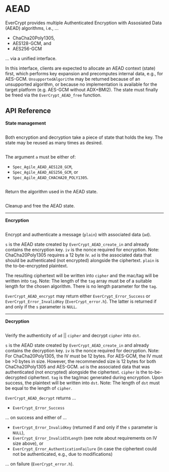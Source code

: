# AEAD

EverCrypt provides multiple Authenticated Encryption with Assosiated Data (AEAD) algorithms, i.e., ...

* ChaCha20Poly1305,
* AES128-GCM, and
* AES256-GCM

... via a unified interface.

In this interface, clients are expected to allocate an AEAD context (state) first, which performs key expansion and precomputes internal data, e.g., for AES-GCM.
`UnsupportedAlgorithm` may be returned because of an unsupported algorithm, or because no implementation is available for the target platform (e.g. AES-GCM without ADX+BMI2).
The state must finally be freed via the `EverCrypt_AEAD_free` function.

## API Reference

**State management**

```{doxygentypedef} EverCrypt_AEAD_state_s
```

Both encryption and decryption take a piece of state that holds the key.
The state may be reused as many times as desired.

```{doxygenfunction} EverCrypt_AEAD_create_in
```

The argument `a` must be either of:
* `Spec_Agile_AEAD_AES128_GCM`,
* `Spec_Agile_AEAD_AES256_GCM`, or
* `Spec_Agile_AEAD_CHACHA20_POLY1305`.

```{doxygenfunction} EverCrypt_AEAD_alg_of_state
```

Return the algorithm used in the AEAD state.

```{doxygenfunction} EverCrypt_AEAD_free
```

Cleanup and free the AEAD state.

--------------------------------------------------------------------------------

**Encryption**

```{doxygenfunction} EverCrypt_AEAD_encrypt
```

Encrypt and authenticate a message (`plain`) with associated data (`ad`).

`s` is the AEAD state created by `EverCrypt_AEAD_create_in` and already contains the encryption key.
`iv` is the nonce required for encryption.
Note: ChaCha20Poly1305 requires a 12 byte iv.
`ad` is the associated data that should be authenticated (not encrypted) alongside the ciphertext.
`plain` is the to-be-encrypted plaintext.

The resulting ciphertext will be written into `cipher` and the mac/tag will be written into `tag`.
Note: The length of the `tag` array must be of a suitable length for the chosen algorithm.
There is no length parameter for the `tag`.

`EverCrypt_AEAD_encrypt` may return either `EverCrypt_Error_Success` or `EverCrypt_Error_InvalidKey` (`EverCrypt_error.h`).
The latter is returned if and only if the `s` parameter is `NULL`.

<!--
```{doxygenfunction} EverCrypt_Chacha20Poly1305_aead_encrypt
```

```{doxygenfunction} EverCrypt_AEAD_encrypt_expand
```

```{doxygenfunction} EverCrypt_AEAD_encrypt_expand_aes128_gcm
```

```{doxygenfunction} EverCrypt_AEAD_encrypt_expand_aes256_gcm
```

```{doxygenfunction} EverCrypt_AEAD_encrypt_expand_chacha20_poly1305
```
-->

--------------------------------------------------------------------------------

**Decryption**

```{doxygenfunction} EverCrypt_AEAD_decrypt
```

Verify the authenticity of `ad` || `cipher` and decrypt `cipher` into `dst`.

`s` is the AEAD state created by `EverCrypt_AEAD_create_in` and already contains the decryption key.
`iv` is the nonce required for decryption.
Note:
For ChaCha20Poly1305, the IV must be 12 bytes.
For AES-GCM, the IV must be >0 bytes in size.
However, the recommended size is 12 bytes for both ChaCha20Poly1305 and AES-GCM.
`ad` is the associated data that was authenticated (not encrypted) alongside the ciphertext.
`cipher` is the to-be-decrypted ciphertext.
`tag` is the tag/mac generated during encryption.
Upon success, the plaintext will be written into `dst`.
Note: The length of `dst` must be equal to the length of `cipher`.

`EverCrypt_AEAD_decrypt` returns ...

* `EverCrypt_Error_Success`

... on success and either of ...

* `EverCrypt_Error_InvalidKey` (returned if and only if the `s` parameter is `NULL`),
* `EverCrypt_Error_InvalidIVLength` (see note about requirements on IV size above), or
* `EverCrypt_Error_AuthenticationFailure` (in case the ciphertext could not be authenticated, e.g., due to modifications)

... on failure (`EverCrypt_error.h`).

<!--
```{doxygenfunction} EverCrypt_Chacha20Poly1305_aead_decrypt
```

```{doxygenfunction} EverCrypt_AEAD_decrypt_expand
```

```{doxygenfunction} EverCrypt_AEAD_decrypt_expand_aes128_gcm
```

```{doxygenfunction} EverCrypt_AEAD_decrypt_expand_aes256_gcm
```

```{doxygenfunction} EverCrypt_AEAD_decrypt_expand_chacha20_poly1305
```
-->

